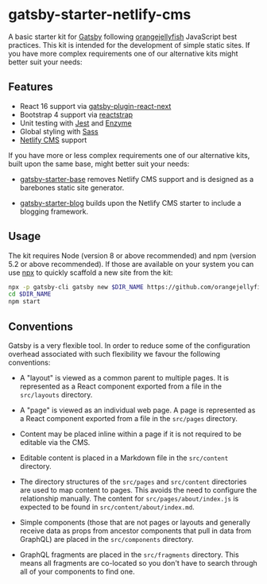 # gatsby-starter-netlify-cms

A basic starter kit for [Gatsby][gatsby] following [orangejellyfish][oj]
JavaScript best practices. This kit is intended for the development of simple
static sites. If you have more complex requirements one of our alternative kits
might better suit your needs:

## Features

- React 16 support via [gatsby-plugin-react-next][gprn]
- Bootstrap 4 support via [reactstrap][rs]
- Unit testing with [Jest][jest] and [Enzyme][enz]
- Global styling with [Sass][sass]
- [Netlify CMS][ncms] support

If you have more or less complex requirements one of our alternative kits, built
upon the same base, might better suit your needs:

- [gatsby-starter-base][gsbase] removes Netlify CMS support and is designed as a
  barebones static site generator.

- [gatsby-starter-blog][gsb] builds upon the Netlify CMS starter to include a
  blogging framework.

## Usage

The kit requires Node (version 8 or above recommended) and npm (version 5.2 or
above recommended). If those are available on your system you can use [npx][npx]
to quickly scaffold a new site from the kit:

```sh
npx -p gatsby-cli gatsby new $DIR_NAME https://github.com/orangejellyfish/gatsby-starter-base
cd $DIR_NAME
npm start
```

## Conventions

Gatsby is a very flexible tool. In order to reduce some of the configuration
overhead associated with such flexibility we favour the following conventions:

- A "layout" is viewed as a common parent to multiple pages. It is represented
  as a React component exported from a file in the `src/layouts` directory.

- A "page" is viewed as an individual web page. A page is represented as a
  React component exported from a file in the `src/pages` directory.

- Content may be placed inline within a page if it is not required to be
  editable via the CMS.

- Editable content is placed in a Markdown file in the `src/content` directory.

- The directory structures of the `src/pages` and `src/content` directories are
  used to map content to pages. This avoids the need to configure the
  relationship manually. The content for `src/pages/about/index.js` is expected
  to be found in `src/content/about/index.md`.

- Simple components (those that are not pages or layouts and generally receive
  data as props from ancestor components that pull in data from GraphQL) are
  placed in the `src/components` directory.

- GraphQL fragments are placed in the `src/fragments` directory. This means all
  fragments are co-located so you don't have to search through all of your
  components to find one.

[gatsby]: https://www.gatsbyjs.org/
[oj]: https://orangejellyfish.com/
[gprn]: https://www.npmjs.com/package/gatsby-plugin-react-next
[rs]: https://reactstrap.github.io/
[jest]: https://facebook.github.io/jest/
[enz]: https://github.com/airbnb/enzyme
[sass]: https://sass-lang.com/
[ncms]: https://www.netlifycms.org/
[gsbase]: https://github.com/orangejellyfish/gatsby-starter-base
[gsb]: https://github.com/orangejellyfish/gatsby-starter-blog
[ncms]: https://www.netlifycms.org/
[npx]: https://www.npmjs.com/package/npx
